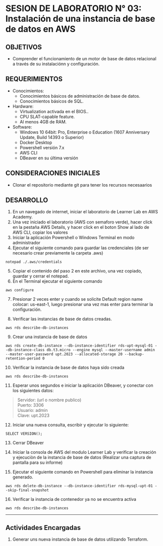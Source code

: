 # SESION DE LABORATORIO N° 03: Instalación de una instancia de base de datos en AWS

## OBJETIVOS
  * Comprender el funcionamiento de un motor de base de datos relacional a través de su instalaciónn y configuración.

## REQUERIMIENTOS
  * Conocimientos: 
    - Conocimientos básicos de administración de base de datos.
    - Conocimientos básicos de SQL.
  * Hardware:
    - Virtualization activada en el BIOS..
    - CPU SLAT-capable feature.
    - Al menos 4GB de RAM.
  * Software:
    - Windows 10 64bit: Pro, Enterprise o Education (1607 Anniversary Update, Build 14393 o Superior)
    - Docker Desktop 
    - Powershell versión 7.x
    - AWS CLI
    - DBeaver en su última versión

## CONSIDERACIONES INICIALES
  * Clonar el repositorio mediante git para tener los recursos necesaarios

## DESARROLLO
1. En un navegado de internet, iniciar el laboratorio de Learner Lab en AWS Academy.
2. Una vez iniciado el laboratorio (AWS con semaforo verde), hacer click en la pestaña AWS Details, y hacer click en el boton Show al lado de AWS CLI, copiar los valores
3. Iniciar la aplicación Powershell o Windows Terminal en modo administrador 
4. Ejecutar el siguiente comando para guardar las credenciales (de ser necesario crear previamente la carpeta .aws)
```
notepad ./.aws/credentials
```
5. Copiar el contenido del paso 2 en este archivo, una vez copiado, guardar y cerrar el notepad.
6. En el Terminal ejecutar el siguiente comando
```
aws configure
```
7. Presionar 2 veces enter y cuando se solicite Default region name colocar: us-east-1, luego presionar una vez mas enter para terminar la configuración.

8. Verificar las instancias de base de datos creadas.
```
aws rds describe-db-instances
```
9. Crear una instancia de base de datos
```
aws rds create-db-instance --db-instance-identifier rds-upt-mysql-01 --db-instance-class db.t3.micro --engine mysql --master-username admin --master-user-password upt.2023 --allocated-storage 20 --backup-retention-period 0
```
10. Verificar la instancia de base de datos haya sido creada
```
aws rds describe-db-instances
```
11. Esperar unos segundos e iniciar la aplicación DBeaver, y conectar con los siguientes datos:
> Servidor: (url o nombre publico)  
> Puerto: 3306  
> Usuario: admin  
> Clave: upt.2023

12. Iniciar una nueva consulta, escribir y ejecutar lo siguiente:
```
SELECT VERSION();
```
13. Cerrar DBeaver

14. Iniciar la consola de AWS del modulo Learner Lab y verificar la creación y ejecuciòn de la instancia de base de datos (Realizar una captura de pantalla para su informe)

15. Ejecutar el siguiente comando en Powershell para eliminar la instancia generado.
```
aws rds delete-db-instance --db-instance-identifier rds-mysql-upt-01 --skip-final-snapshot
```
16. Verificar la instancia de contenedor ya no se encuentra activa
```
aws rds describe-db-instances
```
---
## Actividades Encargadas
1. Generar uns nueva instancia de base de datos utilizando Terraform.


[comment]: <> (aws rds create-db-instance --engine sqlserver-ex --engine-version 14.00.3281.6.v1 --db-instance-identifier rds-upt-mssql-01 --allocated-storage 20 --db-instance-class db.t3.small --master-username admin --master-user-password upt.2023 --backup-retention-period 0 --storage-type standard --port 1433 --publicly-accessible)
[comment]: <> (https://www.mssqltips.com/sqlservertip/7469/aws-cli-deploy-amazon-rds-sql-server-instance/)
[comment]: <> (https://www.tutorialspoint.com/amazonrds/amazonrds_postgressql_creating_db.htm)
